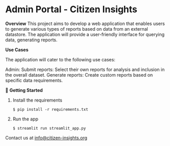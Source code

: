 # Admin Portal - Citizen Insights

**Overview**
This project aims to develop a web application that enables users to generate various types of reports based on data from an external datastore. The application will provide a user-friendly interface for querying data, generating reports.

**Use Cases**

The application will cater to the following use cases:

Admin:
Submit reports: Select their own reports for analysis and inclusion in the overall dataset.
Generate reports: Create custom reports based on specific data requirements.

🚀 **Getting Started**

1. Install the requirements

   ```
   $ pip install -r requirements.txt
   ```

2. Run the app

   ```
   $ streamlit run streamlit_app.py
   ```

Contact us at info@citizen-insights.org




